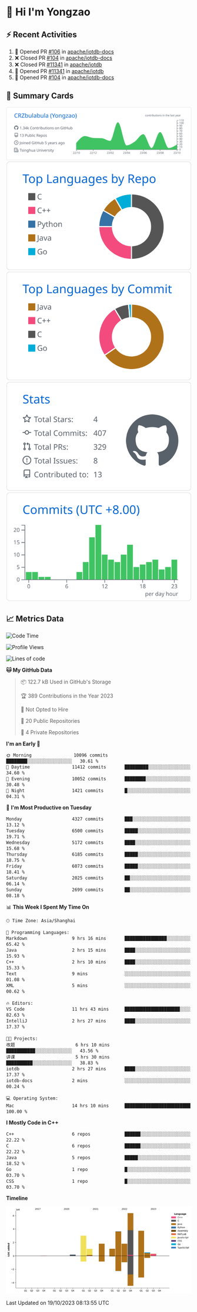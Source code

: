 # 👋 Hi I'm Yongzao

## ⚡ Recent Activities
<!--START_SECTION:activity-->
1. 💪 Opened PR [#106](https://github.com/apache/iotdb-docs/pull/106) in [apache/iotdb-docs](https://github.com/apache/iotdb-docs)
2. ❌ Closed PR [#104](https://github.com/apache/iotdb-docs/pull/104) in [apache/iotdb-docs](https://github.com/apache/iotdb-docs)
3. ❌ Closed PR [#11341](https://github.com/apache/iotdb/pull/11341) in [apache/iotdb](https://github.com/apache/iotdb)
4. 💪 Opened PR [#11341](https://github.com/apache/iotdb/pull/11341) in [apache/iotdb](https://github.com/apache/iotdb)
5. 💪 Opened PR [#104](https://github.com/apache/iotdb-docs/pull/104) in [apache/iotdb-docs](https://github.com/apache/iotdb-docs)
<!--END_SECTION:activity-->

## 🎑 Summary Cards

[![](https://raw.githubusercontent.com/CRZbulabula/CRZbulabula/main/profile-summary-card-output/github/0-profile-details.svg)](https://github.com/vn7n24fzkq/github-profile-summary-cards)
[![](https://raw.githubusercontent.com/CRZbulabula/CRZbulabula/main/profile-summary-card-output/github/1-repos-per-language.svg)](https://github.com/vn7n24fzkq/github-profile-summary-cards) [![](https://raw.githubusercontent.com/CRZbulabula/CRZbulabula/main/profile-summary-card-output/github/2-most-commit-language.svg)](https://github.com/vn7n24fzkq/github-profile-summary-cards)
[![](https://raw.githubusercontent.com/CRZbulabula/CRZbulabula/main/profile-summary-card-output/github/3-stats.svg)](https://github.com/vn7n24fzkq/github-profile-summary-cards) [![](https://raw.githubusercontent.com/CRZbulabula/CRZbulabula/main/profile-summary-card-output/github/4-productive-time.svg)](https://github.com/vn7n24fzkq/github-profile-summary-cards)

## 📈 Metrics Data

<!--START_SECTION:waka-->
![Code Time](http://img.shields.io/badge/Code%20Time-357%20hrs%2011%20mins-blue)

![Profile Views](http://img.shields.io/badge/Profile%20Views-9-blue)

![Lines of code](https://img.shields.io/badge/From%20Hello%20World%20I%27ve%20Written-23.4%20million%20lines%20of%20code-blue)

**🐱 My GitHub Data** 

> 📦 122.7 kB Used in GitHub's Storage 
 > 
> 🏆 389 Contributions in the Year 2023
 > 
> 🚫 Not Opted to Hire
 > 
> 📜 20 Public Repositories 
 > 
> 🔑 4 Private Repositories 
 > 
**I'm an Early 🐤** 

```text
🌞 Morning                10096 commits       ████████░░░░░░░░░░░░░░░░░   30.61 % 
🌆 Daytime                11412 commits       █████████░░░░░░░░░░░░░░░░   34.60 % 
🌃 Evening                10052 commits       ████████░░░░░░░░░░░░░░░░░   30.48 % 
🌙 Night                  1421 commits        █░░░░░░░░░░░░░░░░░░░░░░░░   04.31 % 
```
📅 **I'm Most Productive on Tuesday** 

```text
Monday                   4327 commits        ███░░░░░░░░░░░░░░░░░░░░░░   13.12 % 
Tuesday                  6500 commits        █████░░░░░░░░░░░░░░░░░░░░   19.71 % 
Wednesday                5172 commits        ████░░░░░░░░░░░░░░░░░░░░░   15.68 % 
Thursday                 6185 commits        █████░░░░░░░░░░░░░░░░░░░░   18.75 % 
Friday                   6073 commits        █████░░░░░░░░░░░░░░░░░░░░   18.41 % 
Saturday                 2025 commits        ██░░░░░░░░░░░░░░░░░░░░░░░   06.14 % 
Sunday                   2699 commits        ██░░░░░░░░░░░░░░░░░░░░░░░   08.18 % 
```


📊 **This Week I Spent My Time On** 

```text
🕑︎ Time Zone: Asia/Shanghai

💬 Programming Languages: 
Markdown                 9 hrs 16 mins       ████████████████░░░░░░░░░   65.42 % 
Java                     2 hrs 15 mins       ████░░░░░░░░░░░░░░░░░░░░░   15.93 % 
C++                      2 hrs 10 mins       ████░░░░░░░░░░░░░░░░░░░░░   15.33 % 
Text                     9 mins              ░░░░░░░░░░░░░░░░░░░░░░░░░   01.08 % 
XML                      5 mins              ░░░░░░░░░░░░░░░░░░░░░░░░░   00.62 % 

🔥 Editors: 
VS Code                  11 hrs 43 mins      █████████████████████░░░░   82.63 % 
IntelliJ                 2 hrs 27 mins       ████░░░░░░░░░░░░░░░░░░░░░   17.37 % 

🐱‍💻 Projects: 
改题                       6 hrs 10 mins       ███████████░░░░░░░░░░░░░░   43.56 % 
讲课                       5 hrs 30 mins       ██████████░░░░░░░░░░░░░░░   38.83 % 
iotdb                    2 hrs 27 mins       ████░░░░░░░░░░░░░░░░░░░░░   17.37 % 
iotdb-docs               2 mins              ░░░░░░░░░░░░░░░░░░░░░░░░░   00.24 % 

💻 Operating System: 
Mac                      14 hrs 10 mins      █████████████████████████   100.00 % 
```

**I Mostly Code in C++** 

```text
C++                      6 repos             ██████░░░░░░░░░░░░░░░░░░░   22.22 % 
C                        6 repos             ██████░░░░░░░░░░░░░░░░░░░   22.22 % 
Java                     5 repos             █████░░░░░░░░░░░░░░░░░░░░   18.52 % 
Go                       1 repo              █░░░░░░░░░░░░░░░░░░░░░░░░   03.70 % 
CSS                      1 repo              █░░░░░░░░░░░░░░░░░░░░░░░░   03.70 % 
```



**Timeline**

![Lines of Code chart](https://raw.githubusercontent.com/CRZbulabula/CRZbulabula/main/assets/bar_graph.png)


 Last Updated on 19/10/2023 08:13:55 UTC
<!--END_SECTION:waka-->

